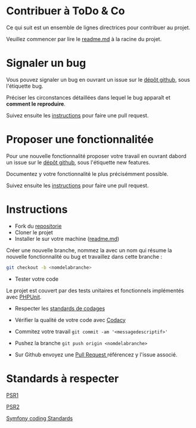 # Contribuer à ToDo & Co
Ce qui suit est un ensemble de lignes directrices pour contribuer au projet.

Veuillez commencer par lire le [readme.md]("#") à la racine du projet.

# Signaler un bug
Vous pouvez signaler un bug en ouvrant un issue sur le [dépôt github](https://github.com/kseb49/Todo-Co/issues), sous l'étiquette bug.

Préciser les circonstances détaillées dans lequel le bug apparaît et **comment le reproduire**.

Suivez ensuite les [instructions](#instructions) pour faire une pull request.

# Proposer une fonctionnalitée
Pour une nouvelle fonctionnalité proposer votre travail en ouvrant dabord un issue sur le [dépôt github](https://github.com/kseb49/Todo-Co/issues), sous l'étiquette new features.

Documentez y votre fonctionnalité le plus précisémment possible.

Suivez ensuite les [instructions](#instructions) pour faire une pull request.

# Instructions
-  Fork du [repositorie](https://github.com/kseb49/Todo-Co)
-  Cloner le projet
- Installer le sur votre machine ([readme.md](#))

Créer une nouvelle branche, nommez la avec un nom qui résume la nouvelle fonctionnalité ou bug et travaillez dans cette branche :
```bash
git checkout -b <nomdelabranche>
```
- Tester votre code

Le projet est couvert par des tests unitaires et fonctionnels implémentés avec [PHPUnit](https://docs.phpunit.de/en/10.5/index.html).

- Respecter les [standards de codages](#standards)

- Vérifier la qualité de votre code avec [Codacy](https://app.codacy.com)

- Commitez votre travail `git commit -am '<messagedescriptif>'`

- Pushez la branche `git push origin <nomdelabranche>`

- Sur Github envoyez une [Pull Request ](https://docs.github.com/fr/pull-requests/collaborating-with-pull-requests/proposing-changes-to-your-work-with-pull-requests/about-pull-requests) référencez y l'issue associé.

# Standards à respecter
[PSR1](https://www.php-fig.org/psr/psr-1/)

[PSR2](https://www.php-fig.org/psr/psr-2/)

[Symfony coding Standards](https://symfony.com/doc/current/contributing/code/standards.html)